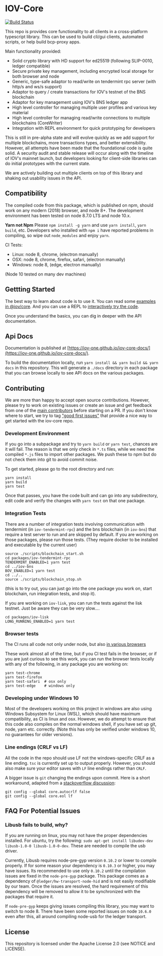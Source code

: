# IOV-Core

[![Build Status](https://travis-ci.com/iov-one/iov-core.svg?token=evC2AgcwxuvHjXeBP3jq&branch=master)](https://travis-ci.com/iov-one/iov-core)

This repo is provides core functionality to all clients in a cross-platform typescript library.
This can be used to build cli/gui clients, automated scripts, or help build bcp-proxy apps.

Main functionality provided:

* Solid crypto library with HD support for ed25519 (following SLIP-0010, ledger compatible)
* Secure private key management, including encrypted local storage for both browser and node
* Generic, type-safe adaptor to read/write on tendermint rpc server (with http/s and ws/s support)
* Adaptor to query / create transactions for IOV's testnet of the BNS blockchain
* Adaptor for key management using IOV's BNS ledger app
* High level controller for managing multiple user profiles and various key material
* High level controller for managing read/write connections to multiple blockchains (CoreWriter)
* Integration with REPL environment for quick prototyping for developers

This is still in pre-alpha state and will evolve quickly as we add support for multiple blockchains,
more transactions types, and better extensibility. However, all attempts have been made that the
foundational code is quite solid. A security audit and stable release will occur along with the
timeline of IOV's mainnet launch, but developers looking for client-side libraries can do initial
prototypes with the current state.

We are actively building out multiple clients on top of this library and shaking out usability
issues in the API.

## Compatibility

The compiled code from this package, which is published on npm, should work on any modern (2018)
browser, and node 8+. The development environment has been tested on node 8.7.0 LTS and node 10.x.

**Yarn not Npm** Please `npm install -g yarn` and use `yarn install`, `yarn build`, etc.
Developers who installed with `npm i` have reported problems in compiling, so wipe out `node_modules`
and enjoy `yarn`.

CI Tests:

* Linux: node 8, chrome, (electron manually)
* OSX: node 8, chrome, firefox, safari, (electron manually)
* Windows: node 8, (edge, electron manually)

(Node 10 tested on many dev machines)

## Gettting Started

The best way to learn about code is to use it.
You can read some [examples in @iov/core](./packages/iov-core/README.md).
And you can use a REPL to [interactively try the code](./packages/iov-cli/README.md).

Once you understand the basics, you can dig in deeper with the API documentation.

## Api Docs

Documentation is published at [https://iov-one.github.io/iov-core-docs/](https://iov-one.github.io/iov-core-docs/).

To build the documentation locally, run `yarn install && yarn build && yarn docs`
in this repository. This will generate a `./docs` directory in each package that you
can browse locally to see API docs on the various packages.

## Contributing

We are more than happy to accept open source contributions. However, please try
to work on existing issues or create an issue and get feedback from one of the
[main contributors](https://github.com/iov-one/iov-core/graphs/contributors)
before starting on a PR. If you don't know where to start, we try to tag
["good first issues"](https://github.com/iov-one/iov-core/issues?q=is%3Aissue+is%3Aopen+label%3A%22good+first+issue%22)
that provide a nice way to get started with the iov-core repo.

### Development Environment

If you go into a subpackage and try to `yarn build` or `yarn test`, chances are it will fail.
The reason is that we only check in `*.ts` files, while we need the compiled `*.js` files
to import other packages. We push these to npm but do not check them into git to avoid commit noise.

To get started, please go to the root directory and run:

```
yarn install
yarn build
yarn test
```

Once that passes, you have the code built and can go into any subdirectory, edit code
and verify the changes with `yarn test` on that one package.

### Integration Tests

There are a number of integration tests involving communication with tendermint
(in `iov-tendermint-rpc`) and the bns blockchain (in `iov-bns`) that require
a test server to run and are skipped by default. If you are working on those
packages, please run those tests. (They require docker to be installed and
executable by the current user)

```
source ./scripts/blockchain_start.sh
cd packages/iov-tendermint-rpc
TENDERMINT_ENABLED=1 yarn test
cd ../iov-bns
BOV_ENABLED=1 yarn test
cd ../..
source ./scripts/blockchain_stop.sh
```

(this is to try out, you can just go into the one package you work on,
start blockchain, run integration tests, and stop it).

If you are working on `iov-lisk`, you can run the tests against
the lisk testnet. Just be aware they can be very slow....

```
cd packages/iov-lisk
LONG_RUNNING_ENABLED=1 yarn test
```

### Browser tests

The CI runs all code not only under node, but also
[in various browsers](https://github.com/iov-one/iov-core/blob/master/scripts/travis.sh#L44-L57)

These work almost all of the time, but if you CI test fails in the browser,
or if you are just curious to see this work, you can run the browser tests
locally with any of the following, in any package you are working on:

```
yarn test-chrome
yarn test-firefox
yarn test-safari  # osx only
yarn test-edge    # windows only
```

### Developing under Windows 10

Most of the developers working on this project in windows are also using Windows Subsystem for Linux
(WSL), which should have maximum compatibility, as CI is linux and osx. However, we do attempt to ensure
that this code also compiles on the normal windows shell, if you have set up git, node, yarn etc. correctly.
(Note this has only be verified under windows 10, no guarantees for older versions).

### Line endings (CRLF vs LF)

All the code in the repo should use LF not the windows-specific CRLF as a line ending.
`tsc` is currently set up to output properly. However, you should also make sure your editor
saves with `LF` line endings rather than `CRLF`.

A bigger issue is `git` changing the endings upon commit. Here is a short workaround,
adapted from a [stackoverflow discussion](https://stackoverflow.com/questions/2517190/how-do-i-force-git-to-use-lf-instead-of-crlf-under-windows):

```
git config --global core.autocrlf false
git config --global core.eol lf
```

## FAQ For Potential Issues

### Libusb fails to build, why?

If you are running on linux, you may not have the proper dependencies installed. For ubuntu, try the
following: `sudo apt-get install libudev-dev libusb-1.0-0 libusb-1.0-0-dev`.
These are needed to compile the usb driver.

Currently, Libusb requires node-pre-gyp version `0.10.2` or lower to compile properly. If for some reason
your dependency is `0.10.3` or higher, you may have issues. Its recommended to use only `0.10.2` until
the compilation issues are fixed in the `node-pre-gyp` package. This package comes as a dependency of
`@ledger/hw-transport-node-hid` and is not easily modifiable by our team. Once the issues are resolved,
the hard requirement of this dependency will be removed to allow it to be synchronized with the packages
that require it.

If `node-pre-gyp` keeps giving issues compiling this library, you may want to switch to node 8.
There have been some reported issues on node `10.6.0` even after this, all around compiling node-usb
for the ledger transport.

## License

This repository is licensed under the Apache License 2.0 (see NOTICE and LICENSE).
